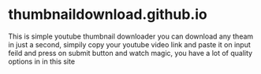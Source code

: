 # thumbnaildownload.github.io

This is simple youtube thumbnail downloader you can download any theam in just a second, simpily copy your youtube video link and paste it on input feild and press on submit button and watch magic, you have a lot of quality options in in this site

